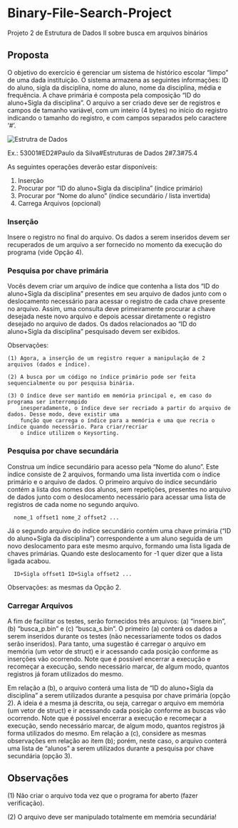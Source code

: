 # Binary-File-Search-Project
Projeto 2 de Estrutura de Dados II sobre busca em arquivos binários

## Proposta
O objetivo do exercício é gerenciar um sistema de histórico escolar “limpo” de uma dada instituição. O sistema
armazena as seguintes informações: ID do aluno, sigla da disciplina, nome do aluno, nome da disciplina, média
e frequência. A chave primária é composta pela composição “ID do aluno+Sigla da disciplina”. O arquivo a
ser criado deve ser de registros e campos de tamanho variável, com um inteiro (4 bytes) no início do registro
indicando o tamanho do registro, e com campos separados pelo caractere ‘#’.

![Estrutra de Dados](https://imgur.com/cSnI9nq.png)

Ex.: 53001#ED2#Paulo da Silva#Estruturas de Dados 2#7.3#75.4

As seguintes operações deverão estar disponíveis:
1. Inserção
2. Procurar por “ID do aluno+Sigla da disciplina” (índice primário)
3. Procurar por “Nome do aluno” (índice secundário / lista invertida)
4. Carrega Arquivos (opcional)

### Inserção
Insere o registro no final do arquivo. Os dados a serem inseridos devem ser recuperados de um arquivo a ser
fornecido no momento da execução do programa (vide Opção 4).

### Pesquisa por chave primária
Vocês devem criar um arquivo de índice que contenha a lista dos “ID do aluno+Sigla da disciplina” presentes
em seu arquivo de dados junto com o deslocamento necessário para acessar o registro de cada chave presente
no arquivo. Assim, uma consulta deve primeiramente procurar a chave desejada neste novo arquivo e depois
acessar diretamente o registro desejado no arquivo de dados. Os dados relacionados ao “ID do aluno+Sigla da
disciplina” pesquisado devem ser exibidos.

Observações:

    (1) Agora, a inserção de um registro requer a manipulação de 2 arquivos (dados e índice).
    
    (2) A busca por um código no índice primário pode ser feita sequencialmente ou por pesquisa binária.
    
    (3) O índice deve ser mantido em memória principal e, em caso do programa ser interrompido
        inesperadamente, o índice deve ser recriado a partir do arquivo de dados. Desse modo, deve existir uma
        função que carrega o índice para a memória e uma que recria o índice quando necessário. Para criar/recriar
        o índice utilizem o Keysorting.

### Pesquisa por chave secundária
Construa um índice secundário para acesso pela “Nome do aluno”. Este índice consiste de 2 arquivos,
formando uma lista invertida com o índice primário e o arquivo de dados. O primeiro arquivo do índice
secundário contém a lista dos nomes dos alunos, sem repetições, presentes no arquivo de dados junto com o
deslocamento necessário para acessar uma lista de registros de cada nome no segundo arquivo.

      nome_1 offset1 nome_2 offset2 ...

Já o segundo arquivo do índice secundário contém uma chave primária (“ID do aluno+Sigla da disciplina”)
correspondente a um aluno seguida de um novo deslocamento para este mesmo arquivo, formando uma lista
ligada de chaves primárias. Quando este deslocamento for -1 quer dizer que a lista ligada acabou.

      ID+Sigla offset1 ID+Sigla offset2 ...

Observações: as mesmas da Opção 2.

### Carregar Arquivos
A fim de facilitar os testes, serão fornecidos três arquivos: (a) “insere.bin”, (b) “busca_p.bin” e (c)
“busca_s.bin”. O primeiro (a) conterá os dados a serem inseridos durante os testes (não necessariamente todos
os dados serão inseridos). Para tanto, uma sugestão é carregar o arquivo em memória (um vetor de struct) e ir
acessando cada posição conforme as inserções vão ocorrendo. Note que é possível encerrar a execução e
recomeçar a execução, sendo necessário marcar, de algum modo, quantos registros já foram utilizados do
mesmo.

Em relação a (b), o arquivo conterá uma lista de “ID do aluno+Sigla da disciplina” a serem utilizados durante
a pesquisa por chave primária (opção 2). A ideia é a mesma já descrita, ou seja, carregar o arquivo em memória
(um vetor de struct) e ir acessando cada posição conforme as buscas vão ocorrendo. Note que é possível
encerrar a execução e recomeçar a execução, sendo necessário marcar, de algum modo, quantos registros já
forma utilizados do mesmo. Em relação a (c), considere as mesmas observações em relação ao item (b); porém,
neste caso, o arquivo conterá uma lista de “alunos” a serem utilizados durante a pesquisa por chave secundária
(opção 3).

## Observações
(1) Não criar o arquivo toda vez que o programa for aberto (fazer verificação).

(2) O arquivo deve ser manipulado totalmente em memória secundária!
